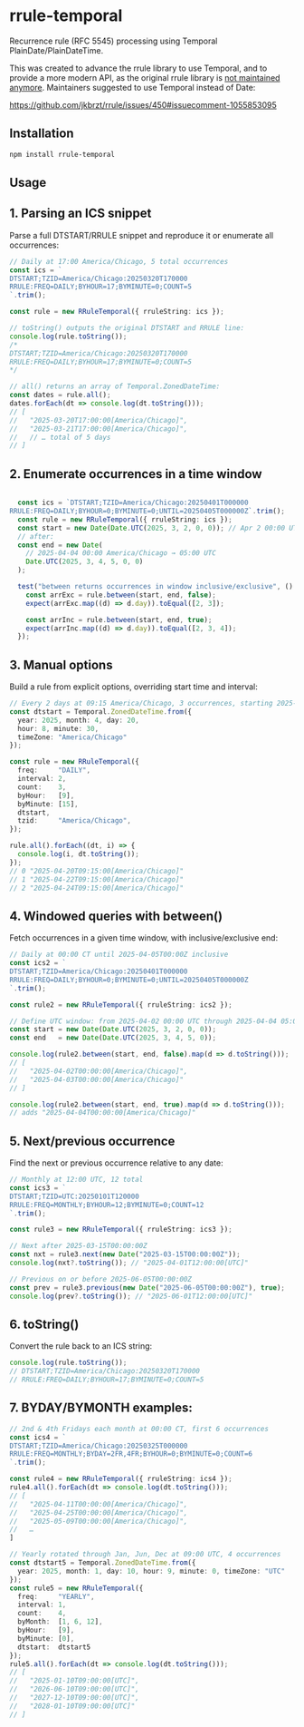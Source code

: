 # rrule-temporal

Recurrence rule (RFC 5545) processing using Temporal PlainDate/PlainDateTime.

This was created to advance the rrule library to use Temporal, and to provide a more modern API, as the original rrule library is [not maintained anymore](https://github.com/jkbrzt/rrule/issues/615). Maintainers suggested to use Temporal instead of Date:

https://github.com/jkbrzt/rrule/issues/450#issuecomment-1055853095

## Installation

```bash
npm install rrule-temporal
```

## Usage

## 1. Parsing an ICS snippet

Parse a full DTSTART/RRULE snippet and reproduce it or enumerate all occurrences:

```typescript
// Daily at 17:00 America/Chicago, 5 total occurrences
const ics = `
DTSTART;TZID=America/Chicago:20250320T170000
RRULE:FREQ=DAILY;BYHOUR=17;BYMINUTE=0;COUNT=5
`.trim();

const rule = new RRuleTemporal({ rruleString: ics });

// toString() outputs the original DTSTART and RRULE line:
console.log(rule.toString());
/*
DTSTART;TZID=America/Chicago:20250320T170000
RRULE:FREQ=DAILY;BYHOUR=17;BYMINUTE=0;COUNT=5
*/

// all() returns an array of Temporal.ZonedDateTime:
const dates = rule.all();
dates.forEach(dt => console.log(dt.toString()));
// [
//   "2025-03-20T17:00:00[America/Chicago]",
//   "2025-03-21T17:00:00[America/Chicago]",
//   // … total of 5 days
// ]
```

## 2. Enumerate occurrences in a time window

```typescript

  const ics = `DTSTART;TZID=America/Chicago:20250401T000000
RRULE:FREQ=DAILY;BYHOUR=0;BYMINUTE=0;UNTIL=20250405T000000Z`.trim();
  const rule = new RRuleTemporal({ rruleString: ics });
  const start = new Date(Date.UTC(2025, 3, 2, 0, 0)); // Apr 2 00:00 UTC
  // after:
  const end = new Date(
    // 2025-04-04 00:00 America/Chicago → 05:00 UTC
    Date.UTC(2025, 3, 4, 5, 0, 0)
  );

  test("between returns occurrences in window inclusive/exclusive", () => {
    const arrExc = rule.between(start, end, false);
    expect(arrExc.map((d) => d.day)).toEqual([2, 3]);

    const arrInc = rule.between(start, end, true);
    expect(arrInc.map((d) => d.day)).toEqual([2, 3, 4]);
  });
``` 

## 3. Manual options

Build a rule from explicit options, overriding start time and interval:

```typescript
// Every 2 days at 09:15 America/Chicago, 3 occurrences, starting 2025-04-20 08:30 CT
const dtstart = Temporal.ZonedDateTime.from({
  year: 2025, month: 4, day: 20,
  hour: 8, minute: 30,
  timeZone: "America/Chicago"
});

const rule = new RRuleTemporal({
  freq:     "DAILY",
  interval: 2,
  count:    3,
  byHour:   [9],
  byMinute: [15],
  dtstart,
  tzid:     "America/Chicago",
});

rule.all().forEach((dt, i) => {
  console.log(i, dt.toString());
});
// 0 "2025-04-20T09:15:00[America/Chicago]"
// 1 "2025-04-22T09:15:00[America/Chicago]"
// 2 "2025-04-24T09:15:00[America/Chicago]"
```

## 4. Windowed queries with between()

Fetch occurrences in a given time window, with inclusive/exclusive end:
```typescript
// Daily at 00:00 CT until 2025-04-05T00:00Z inclusive
const ics2 = `
DTSTART;TZID=America/Chicago:20250401T000000
RRULE:FREQ=DAILY;BYHOUR=0;BYMINUTE=0;UNTIL=20250405T000000Z
`.trim();

const rule2 = new RRuleTemporal({ rruleString: ics2 });

// Define UTC window: from 2025-04-02 00:00 UTC through 2025-04-04 05:00 UTC
const start = new Date(Date.UTC(2025, 3, 2, 0, 0));
const end   = new Date(Date.UTC(2025, 3, 4, 5, 0));

console.log(rule2.between(start, end, false).map(d => d.toString()));
// [
//   "2025-04-02T00:00:00[America/Chicago]",
//   "2025-04-03T00:00:00[America/Chicago]"
// ]

console.log(rule2.between(start, end, true).map(d => d.toString()));
// adds "2025-04-04T00:00:00[America/Chicago]"
```

## 5. Next/previous occurrence

Find the next or previous occurrence relative to any date:

```typescript
// Monthly at 12:00 UTC, 12 total
const ics3 = `
DTSTART;TZID=UTC:20250101T120000
RRULE:FREQ=MONTHLY;BYHOUR=12;BYMINUTE=0;COUNT=12
`.trim();

const rule3 = new RRuleTemporal({ rruleString: ics3 });

// Next after 2025-03-15T00:00:00Z
const nxt = rule3.next(new Date("2025-03-15T00:00:00Z"));
console.log(nxt?.toString()); // "2025-04-01T12:00:00[UTC]"

// Previous on or before 2025-06-05T00:00:00Z
const prev = rule3.previous(new Date("2025-06-05T00:00:00Z"), true);
console.log(prev?.toString()); // "2025-06-01T12:00:00[UTC]"
```

## 6. toString()

Convert the rule back to an ICS string:

```typescript
console.log(rule.toString());
// DTSTART;TZID=America/Chicago:20250320T170000
// RRULE:FREQ=DAILY;BYHOUR=17;BYMINUTE=0;COUNT=5
```

## 7. BYDAY/BYMONTH examples:

```typescript
// 2nd & 4th Fridays each month at 00:00 CT, first 6 occurrences
const ics4 = `
DTSTART;TZID=America/Chicago:20250325T000000
RRULE:FREQ=MONTHLY;BYDAY=2FR,4FR;BYHOUR=0;BYMINUTE=0;COUNT=6
`.trim();

const rule4 = new RRuleTemporal({ rruleString: ics4 });
rule4.all().forEach(dt => console.log(dt.toString()));
// [
//   "2025-04-11T00:00:00[America/Chicago]",
//   "2025-04-25T00:00:00[America/Chicago]",
//   "2025-05-09T00:00:00[America/Chicago]",
//   …
]

// Yearly rotated through Jan, Jun, Dec at 09:00 UTC, 4 occurrences
const dtstart5 = Temporal.ZonedDateTime.from({
  year: 2025, month: 1, day: 10, hour: 9, minute: 0, timeZone: "UTC"
});
const rule5 = new RRuleTemporal({
  freq:     "YEARLY",
  interval: 1,
  count:    4,
  byMonth:  [1, 6, 12],
  byHour:   [9],
  byMinute: [0],
  dtstart:  dtstart5
});
rule5.all().forEach(dt => console.log(dt.toString()));
// [
//   "2025-01-10T09:00:00[UTC]",
//   "2026-06-10T09:00:00[UTC]",
//   "2027-12-10T09:00:00[UTC]",
//   "2028-01-10T09:00:00[UTC]"
// ]
```

